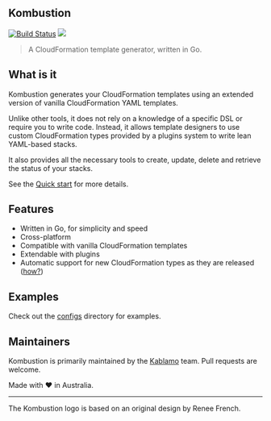 ## Kombustion

[![Build Status](https://travis-ci.org/KablamoOSS/kombustion.svg?branch=master)](https://travis-ci.org/KablamoOSS/kombustion) [![](https://tokei.rs/b1/github/kablamooss/kombustion)](https://github.com/kablamooss/kombustion)
> A CloudFormation template generator, written in Go.

## What is it

Kombustion generates your CloudFormation templates using an extended version of vanilla CloudFormation YAML templates.

Unlike other tools, it does not rely on a knowledge of a specific DSL or require you to write code. Instead, it allows template designers to use custom CloudFormation types provided by a plugins system to write lean YAML-based stacks.

It also provides all the necessary tools to create, update, delete and retrieve the status of your stacks.

See the [Quick start](docs/quickstart.md) for more details.

## Features

* Written in Go, for simplicity and speed
* Cross-platform
* Compatible with vanilla CloudFormation templates
* Extendable with plugins
* Automatic support for new CloudFormation types as they are released ([how?](docs/generation.md))

## Examples

Check out the [configs](https://github.com/KablamoOSS/kombustion/configs/) directory for examples.

## Maintainers

Kombustion is primarily maintained by the [Kablamo](https://www.kablamo.com.au/) team. Pull requests are welcome.

Made with :heart: in Australia.

---

The Kombustion logo is based on an original design by Renee French.
